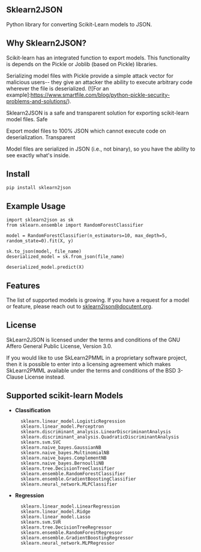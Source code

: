 ## Sklearn2JSON

Python library for converting Scikit-Learn models to JSON.

## Why Sklearn2JSON?

Scikit-learn has an integrated function to export models. This functionality is depends on the Pickle or Joblib (based
on Pickle) libraries.

Serializing model files with Pickle provide a simple attack vector for malicious users-- they give an attacker the
ability to execute arbitrary code wherever the file is
deserialized. (![For an example]:https://www.smartfile.com/blog/python-pickle-security-problems-and-solutions/).

Sklearn2JSON is a safe and transparent solution for exporting scikit-learn model files. Safe

Export model files to 100% JSON which cannot execute code on deserialization. Transparent

Model files are serialized in JSON (i.e., not binary), so you have the ability to see exactly what's inside.

## Install

    pip install sklearn2json

## Example Usage

    import sklearn2json as sk 
    from sklearn.ensemble import RandomForestClassifier

    model = RandomForestClassifier(n_estimators=10, max_depth=5, random_state=0).fit(X, y)

    sk.to_json(model, file_name)
    deserialized_model = sk.from_json(file_name)

    deserialized_model.predict(X)

## Features

The list of supported models is growing. If you have a request for a model or feature, please reach out to
sklearn2json@docutent.org.

## License

SkLearn2JSON is licensed under the terms and conditions of the GNU Affero General Public License, Version 3.0.

If you would like to use SkLearn2PMML in a proprietary software project, then it is possible to enter into a licensing
agreement which makes SkLearn2PMML available under the terms and conditions of the BSD 3-Clause License instead.

## Supported scikit-learn Models

* **Classification**

        sklearn.linear_model.LogisticRegression
        sklearn.linear_model.Perceptron
        sklearn.discriminant_analysis.LinearDiscriminantAnalysis
        sklearn.discriminant_analysis.QuadraticDiscriminantAnalysis
        sklearn.svm.SVC
        sklearn.naive_bayes.GaussianNB
        sklearn.naive_bayes.MultinomialNB
        sklearn.naive_bayes.ComplementNB
        sklearn.naive_bayes.BernoulliNB
        sklearn.tree.DecisionTreeClassifier
        sklearn.ensemble.RandomForestClassifier
        sklearn.ensemble.GradientBoostingClassifier
        sklearn.neural_network.MLPClassifier

* **Regression**

        sklearn.linear_model.LinearRegression
        sklearn.linear_model.Ridge
        sklearn.linear_model.Lasso
        sklearn.svm.SVR
        sklearn.tree.DecisionTreeRegressor
        sklearn.ensemble.RandomForestRegressor
        sklearn.ensemble.GradientBoostingRegressor
        sklearn.neural_network.MLPRegressor

